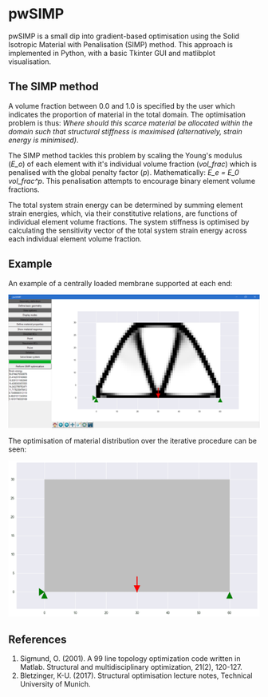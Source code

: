 # pwSIMP

pwSIMP is a small dip into gradient-based optimisation using the Solid Isotropic Material with Penalisation (SIMP) method. This approach is implemented in Python, with a basic Tkinter GUI and matlibplot visualisation.

## The SIMP method
A volume fraction between 0.0 and 1.0 is specified by the user which indicates the proportion of material in the total domain. The optimisation problem is thus:
_Where should this scarce material be allocated within the domain such that structural stiffness is maximised (alternatively, strain energy is minimised)_.

The SIMP method tackles this problem by scaling the Young's modulus (_E_o_) of each element with it's individual volume fraction (_vol_frac_) which is penalised with the global penalty factor (_p_). Mathematically: _E_e = E_0 vol_frac^p_. This penalisation attempts to encourage binary element volume fractions.

The total system strain energy can be determined by summing element strain energies, which, via their constitutive relations, are functions of individual element volume fractions. The system stiffness is optimised by calculating the sensitivity vector of the total system strain energy across each individual element volume fraction.

## Example
An example of a centrally loaded membrane supported at each end:

![](https://github.com/peterjwilson/pwSIMP/blob/master/wiki/bridge_example.png)

The optimisation of material distribution over the iterative procedure can be seen:

![](https://github.com/peterjwilson/pwSIMP/blob/master/wiki/bridge_gif.gif)

## References
1. Sigmund, O. (2001). A 99 line topology optimization code written in Matlab. Structural and multidisciplinary optimization, 21(2), 120-127.
2. Bletzinger, K-U. (2017). Structural optimisation lecture notes, Technical University of Munich.
